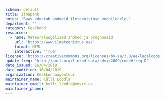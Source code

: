 ```yaml
---
schema: default
title: Ilmapank
notes: 'Baas edastab andmeid ilmteenistuse veebilehele.'
department: ''
category: Keskkond
resources:
  - name: Meteoroloogilised andmed ja prognoosid
    url: 'https://www.ilmateenistus.ee/'
    format: HTML
    interactive: 'True'
license: 'https://creativecommons.org/licenses/by-sa/3.0/ee/legalcode'
update_freq: 'http://purl.org/linked-data/sdmx/2009/code#freq-D'
date_issued: 16/04/2019
date_modified: 16/04/2019
organization: Keskkonnaagentuur
maintainer_name: Külli Loodla
maintainer_email: kylli.loodla@envir.ee
maintainer_phone: ''
---
```

